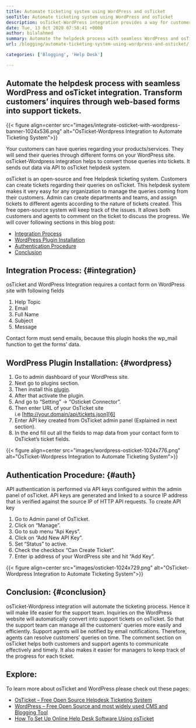 ```yaml
---
title: Automate ticketing system using WordPress and osTicket
seoTitle: Automate ticketing system using WordPress and osTicket
description: osTicket-WordPress integration provides a way for customers to generate support tickets from WordPress site and manage them from osTicket dashboard.
date: Tue, 13 Oct 2020 07:58:41 +0000
author: bilalahmed
summary: Automate the helpdesk process with seamless WordPress and osTicket integration. Transform customers’ inquires through web-based forms into support tickets.
url: /blogging/automate-ticketing-system-using-wordpress-and-osticket/

categories: ['Blogging', 'Help Desk']

---
```

## Automate the helpdesk process with seamless WordPress and osTicket integration. Transform customers’ inquires through web-based forms into support tickets.

{{< figure align=center src="images/integrate-osticket-with-wordpress-banner-1024x536.png" alt="OsTicket-Wordpress Integration to Automate Ticketing System">}}  

Your customers can have queries regarding your products/services. They will send their queries through different forms on your WordPress site. osTicket-Wordpress integration helps to convert those queries into tickets. It sends out data via API to osTicket helpdesk system.

osTicket is an open-source and free Helpdesk ticketing system. Customers can create tickets regarding their queries on osTicket. This helpdesk system makes it very easy for any organization to manage the queries coming from their customers. Admin can create departments and teams, and assign tickets to different agents according to the nature of tickets created. This free open-source system will keep track of the issues. It allows both customers and agents to comment on the ticket to discuss the progress. We will cover following sections in this blog post:

  * [Integration Process][1]
  * [WordPress Plugin Installation][2]
  * [Authentication Procedure][3]
  * [Conclusion][4]

## Integration Process: {#integration}

osTicket and WordPress Integration requires a contact form on WordPress site with following fields

  1. Help Topic
  2. Email
  3. Full Name
  4. Subject
  5. Message

Contact form must send emails, because this plugin hooks the wp_mail function to get the forms’ data.

## WordPress Plugin Installation: {#wordpress}

  1. Go to admin dashboard of your WordPress site.
  2. Next go to plugins section.
  3. Then install this [plugin][5].
  4. After that activate the plugin.
  5. And go to “Setting” -> “Osticket Connector”.
  6. Then enter URL of your OsTicket site i.e [http://your.domain/api/tickets.json][6]
  7. Enter API key created from OsTicket admin panel (Explained in next section).
  8. In the end fill out all the fields to map data from your contact form to OsTicket’s ticket fields.

{{< figure align=center src="images/wordpress-osticket-1024x776.png" alt="OsTicket-Wordpress Integration to Automate Ticketing System">}}  

## Authentication Procedure: {#auth}

API authentication is performed via API keys configured within the admin panel of osTicket. API keys are generated and linked to a source IP address that is verified against the source IP of HTTP API requests. To create API key

  1. Go to Admin panel of OsTicket.
  2. Click on “Manage”.
  3. Go to sub menu “Api Keys”.
  4. Click on “Add New API Key”.
  5. Set “Status” to active.
  6. Check the checkbox “Can Create Ticket”.
  7. Enter ip address of your WordPress site and hit “Add Key”.

{{< figure align=center src="images/osticket-1024x729.png" alt="OsTicket-Wordpress Integration to Automate Ticketing System">}}  

## Conclusion: {#conclusion}

osTicket-Wordpress integration will automate the ticketing process. Hence it will make life easier for the support team. Inquiries on the WordPress website will automatically convert into support tickets on osTicket. So that the support team can manage all the customers’ queries more easily and efficiently. Support agents will be notified by email notifications. Therefore, agents can resolve customers’ queries on time. The comment section on osTicket helps both customers and support agents to communicate effectively and timely. It also makes it easier for managers to keep track of the progress for each ticket.

## Explore:

To learn more about osTicket and WordPress please check out these pages:

  * [OsTicket – Free Open Source Helpdesk Ticketing System][7]
  * [WordPress – Free Open Source and most widely used CMS and Blogging Tool][8]
  * [How To Set Up Online Help Desk Software Using osTicket][9]

 [1]: #integration
 [2]: #wordpress
 [3]: #auth
 [4]: #conclusion
 [5]: https://href.li/?https://wordpress.org/plugins/scand-osticket-connector/
 [6]: https://href.li/?http://your.domain/api/tickets.json
 [7]: https://href.li/?https://products.containerize.com/helpdesk/osticket
 [8]: https://href.li/?https://products.containerize.com/blogging/wordpress
 [9]: https://blog.containerize.com/2020/12/25/how-to-set-up-help-desk-system-using-osticket/